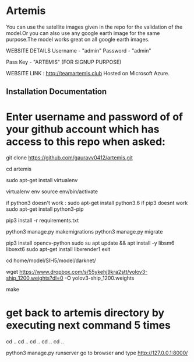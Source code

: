 # Artemis

You can use the satellite images given in the repo for the validation of the model.Or you can also use any google earth image for the same purpose.The model works great on all google earth images.

WEBSITE DETAILS
Username - "admin"
Password - "admin"

Pass Key - "ARTEMIS" (FOR SIGNUP PURPOSE)

WEBSITE LINK : http://teamartemis.club
Hosted on Microsoft Azure.

## Installation Documentation

# Enter username and password of of your github account which has access to this repo when asked:
git clone https://github.com/gauravv0412/artemis.git

cd artemis

sudo apt-get install virtualenv

virtualenv env
source env/bin/activate

if python3 doesn't work :
	sudo apt-get install python3.6
if pip3 doesnt work
	sudo apt-get install python3-pip

pip3 install -r requirements.txt

python3 manage.py makemigrations
python3 manage.py migrate

pip3 install opencv-python
sudo su
apt update && apt install -y libsm6 libxext6
sudo apt-get install libxrender1
exit

cd home/model/SIH5/model/darknet/

wget https://www.dropbox.com/s/55ykehj9kra2stt/yolov3-ship_1200.weights?dl=0 -O yolov3-ship_1200.weights

make

# get back to artemis directory by executing next command 5 times
cd ..
cd ..
cd ..
cd ..
cd ..

python3 manage.py runserver
go to browser and type http://127.0.0.1:8000/
